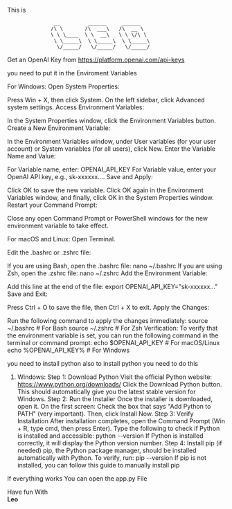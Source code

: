This is 

                   __         ______     ______    
                  /\ \       /\  ___\   /\  __ \   
                  \ \ \____  \ \  __\   \ \ \/\ \  
                   \ \_____\  \ \_____\  \ \_____\ 
                    \/_____/   \/_____/   \/_____/ 
                                
                              
Get an OpenAI Key from https://platform.openai.com/api-keys 

you need to put it in the Enviroment Variables 

For Windows:
Open System Properties:

Press Win + X, then click System.
On the left sidebar, click Advanced system settings.
Access Environment Variables:

In the System Properties window, click the Environment Variables button.
Create a New Environment Variable:

In the Environment Variables window, under User variables (for your user account) or System variables (for all users), click New.
Enter the Variable Name and Value:

For Variable name, enter: OPENAI_API_KEY
For Variable value, enter your OpenAI API key, e.g., sk-xxxxxx....
Save and Apply:

Click OK to save the new variable.
Click OK again in the Environment Variables window, and finally, click OK in the System Properties window.
Restart your Command Prompt:

Close any open Command Prompt or PowerShell windows for the new environment variable to take effect.

For macOS and Linux:
Open Terminal.

Edit the .bashrc or .zshrc file:

If you are using Bash, open the .bashrc file:
nano ~/.bashrc
If you are using Zsh, open the .zshrc file:
nano ~/.zshrc
Add the Environment Variable:

Add this line at the end of the file:
export OPENAI_API_KEY="sk-xxxxxx..."
Save and Exit:

Press Ctrl + O to save the file, then Ctrl + X to exit.
Apply the Changes:

Run the following command to apply the changes immediately:
source ~/.bashrc    # For Bash
source ~/.zshrc      # For Zsh
Verification:
To verify that the environment variable is set, you can run the following command in the terminal or command prompt:
echo $OPENAI_API_KEY    # For macOS/Linux
echo %OPENAI_API_KEY%   # For Windows

you need to install python also
to install python you need to do this 
1. Windows:
Step 1: Download Python
Visit the official Python website: https://www.python.org/downloads/
Click the Download Python button. This should automatically give you the latest stable version for Windows.
Step 2: Run the Installer
Once the installer is downloaded, open it.
On the first screen:
Check the box that says "Add Python to PATH" (very important).
Then, click Install Now.
Step 3: Verify Installation
After installation completes, open the Command Prompt (Win + R, type cmd, then press Enter).
Type the following to check if Python is installed and accessible:
python --version
If Python is installed correctly, it will display the Python version number.
Step 4: Install pip (if needed)
pip, the Python package manager, should be installed automatically with Python. To verify, run:
pip --version
If pip is not installed, you can follow this guide to manually install pip


If everything works You can open the app.py File

Have fun With  
**Leo**
